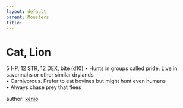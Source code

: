 ```yaml
---
layout: default
parent: Monsters 
title: 
--- 
```

# Cat, Lion
5 HP, 12 STR, 12 DEX, bite (d10)
• Hunts in groups called pride. Live in savannahs or other similar drylands  
• Carnivorous. Prefer to eat bovines but might hunt even humans  
• Always chase prey that flees  




author: [xenio](https://xenioinabottle.blogspot.com/2021/02/classic-monsters-for-cairnito-part-1.html) 


